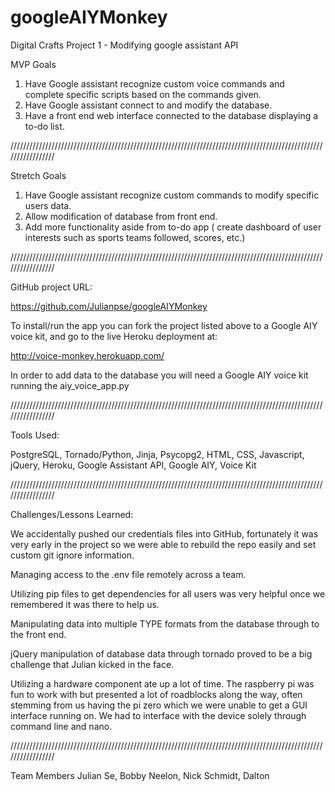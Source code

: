 # googleAIYMonkey
Digital Crafts Project 1 - Modifying google assistant API

MVP Goals

1. Have Google assistant recognize custom voice commands 
and complete specific scripts based on the commands given.
2. Have Google assistant connect to and modify the database.
3. Have a front end web interface connected to the database displaying a to-do list.

/////////////////////////////////////////////////////////////////////////////////////////////////////////////////

Stretch Goals
1. Have Google assistant recognize custom commands to modify specific users data.
2. Allow modification of database from front end.
3. Add more functionality aside from to-do app ( create dashboard of user interests such as sports teams followed, scores, etc.)

/////////////////////////////////////////////////////////////////////////////////////////////////////////////////

GitHub project URL:

https://github.com/Julianpse/googleAIYMonkey

To install/run the app you can fork the project listed above to a Google AIY voice
kit, and go to the live Heroku deployment at:

http://voice-monkey.herokuapp.com/

In order to add data to the database you will need a Google AIY voice kit running
the aiy_voice_app.py

/////////////////////////////////////////////////////////////////////////////////////////////////////////////////

Tools Used:

PostgreSQL, Tornado/Python, Jinja, Psycopg2, HTML, CSS, Javascript, jQuery, Heroku, Google Assistant API, Google AIY, Voice Kit


/////////////////////////////////////////////////////////////////////////////////////////////////////////////////

Challenges/Lessons Learned:

We accidentally pushed our credentials files into GitHub, fortunately it was
very early in the project so we were able to rebuild the repo easily and set
custom git ignore information.

Managing access to the .env file remotely across a team.

Utilizing pip files to get dependencies for all users was very helpful once
we remembered it was there to help us.

Manipulating data into multiple TYPE formats from the database through to the front end.

jQuery manipulation of database data through tornado proved to be a big challenge
that Julian kicked in the face.

Utilizing a hardware component ate up a lot of time. The raspberry pi was fun to work
with but presented a lot of roadblocks along the way, often stemming from us having the 
pi zero which we were unable to get a GUI interface running on. We had to interface with
the device solely through command line and nano. 

/////////////////////////////////////////////////////////////////////////////////////////////////////////////////

Team Members
Julian Se, Bobby Neelon, Nick Schmidt, Dalton